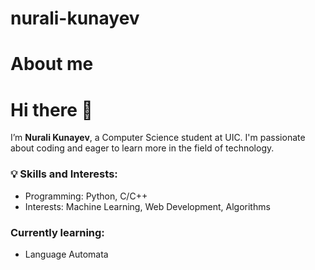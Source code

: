 # nurali-kunayev
# About me
# Hi there 👋

I’m **Nurali Kunayev**, a Computer Science student at UIC. I'm passionate about coding and eager to learn more in the field of technology.

### 💡 Skills and Interests:
- Programming: Python, C/C++
- Interests: Machine Learning, Web Development, Algorithms

###    Currently learning:
- Language Automata
